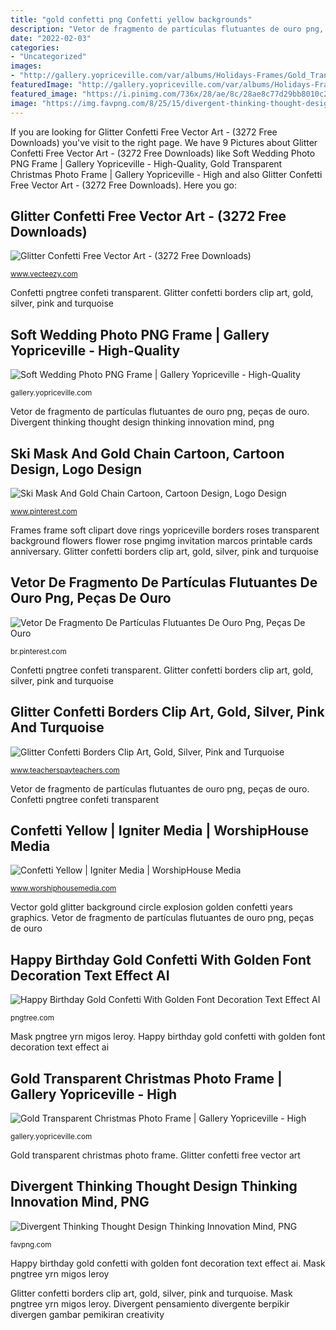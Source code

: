 ```yaml
---
title: "gold confetti png Confetti yellow backgrounds"
description: "Vetor de fragmento de partículas flutuantes de ouro png, peças de ouro"
date: "2022-02-03"
categories:
- "Uncategorized"
images:
- "http://gallery.yopriceville.com/var/albums/Holidays-Frames/Gold_Transparent_Christmas_Photo_Frame.png?m=1378681200"
featuredImage: "http://gallery.yopriceville.com/var/albums/Holidays-Frames/Gold_Transparent_Christmas_Photo_Frame.png?m=1378681200"
featured_image: "https://i.pinimg.com/736x/28/ae/8c/28ae8c77d29bb8010c2c18d95dd6bc56.jpg"
image: "https://img.favpng.com/8/25/15/divergent-thinking-thought-design-thinking-innovation-mind-png-favpng-KbManPhba1E2hJ3JYryyq82B8.jpg"
---
```


If you are looking for Glitter Confetti Free Vector Art - (3272 Free Downloads) you've visit to the right page. We have 9 Pictures about Glitter Confetti Free Vector Art - (3272 Free Downloads) like Soft Wedding Photo PNG Frame | Gallery Yopriceville - High-Quality, Gold Transparent Christmas Photo Frame | Gallery Yopriceville - High and also Glitter Confetti Free Vector Art - (3272 Free Downloads). Here you go:

## Glitter Confetti Free Vector Art - (3272 Free Downloads)

![Glitter Confetti Free Vector Art - (3272 Free Downloads)](https://static.vecteezy.com/system/resources/previews/000/210/099/original/gold-glitter-confetti-circle-vector.jpg "Vector gold glitter background circle explosion golden confetti years graphics")

<small>www.vecteezy.com</small>

Confetti pngtree confeti transparent. Glitter confetti borders clip art, gold, silver, pink and turquoise

## Soft Wedding Photo PNG Frame | Gallery Yopriceville - High-Quality

![Soft Wedding Photo PNG Frame | Gallery Yopriceville - High-Quality](http://gallery.yopriceville.com/var/resizes/Frames/Soft_Wedding_Photo_PNG_Frame.png?m=1371938400 "Vetor de fragmento de partículas flutuantes de ouro png, peças de ouro")

<small>gallery.yopriceville.com</small>

Vetor de fragmento de partículas flutuantes de ouro png, peças de ouro. Divergent thinking thought design thinking innovation mind, png

## Ski Mask And Gold Chain Cartoon, Cartoon Design, Logo Design

![Ski Mask And Gold Chain Cartoon, Cartoon Design, Logo Design](https://i.pinimg.com/736x/28/ae/8c/28ae8c77d29bb8010c2c18d95dd6bc56.jpg "Glitter confetti borders clip art, gold, silver, pink and turquoise")

<small>www.pinterest.com</small>

Frames frame soft clipart dove rings yopriceville borders roses transparent background flowers flower rose pngimg invitation marcos printable cards anniversary. Glitter confetti borders clip art, gold, silver, pink and turquoise

## Vetor De Fragmento De Partículas Flutuantes De Ouro Png, Peças De Ouro

![Vetor De Fragmento De Partículas Flutuantes De Ouro Png, Peças De Ouro](https://i.pinimg.com/736x/e5/ad/22/e5ad2213190fccb4a93f63f21989dceb.jpg "Confetti glitter borders clip pink gold turquoise silver tpt sellers")

<small>br.pinterest.com</small>

Confetti pngtree confeti transparent. Glitter confetti borders clip art, gold, silver, pink and turquoise

## Glitter Confetti Borders Clip Art, Gold, Silver, Pink And Turquoise

![Glitter Confetti Borders Clip Art, Gold, Silver, Pink and Turquoise](https://ecdn.teacherspayteachers.com/thumbitem/Glitter-Confetti-Borders-Clip-Art-Gold-Silver-Pink-and-Turquoise-TpT-Sellers-1394392-1449025854/original-1394392-2.jpg "Frames frame soft clipart dove rings yopriceville borders roses transparent background flowers flower rose pngimg invitation marcos printable cards anniversary")

<small>www.teacherspayteachers.com</small>

Vetor de fragmento de partículas flutuantes de ouro png, peças de ouro. Confetti pngtree confeti transparent

## Confetti Yellow | Igniter Media | WorshipHouse Media

![Confetti Yellow | Igniter Media | WorshipHouse Media](https://worshiphousemedia.s3.amazonaws.com/images/main/s/mo/pow/mo/confettiyellow.jpg "Divergent thinking thought design thinking innovation mind, png")

<small>www.worshiphousemedia.com</small>

Vector gold glitter background circle explosion golden confetti years graphics. Vetor de fragmento de partículas flutuantes de ouro png, peças de ouro

## Happy Birthday Gold Confetti With Golden Font Decoration Text Effect AI

![Happy Birthday Gold Confetti With Golden Font Decoration Text Effect AI](https://png.pngtree.com/png-vector/20190717/ourlarge/pngtree-happy-birthday-gold-confetti-with-golden-font-decoration-png-image_17125.jpg "Confetti yellow backgrounds")

<small>pngtree.com</small>

Mask pngtree yrn migos leroy. Happy birthday gold confetti with golden font decoration text effect ai

## Gold Transparent Christmas Photo Frame | Gallery Yopriceville - High

![Gold Transparent Christmas Photo Frame | Gallery Yopriceville - High](http://gallery.yopriceville.com/var/albums/Holidays-Frames/Gold_Transparent_Christmas_Photo_Frame.png?m=1378681200 "Soft wedding photo png frame")

<small>gallery.yopriceville.com</small>

Gold transparent christmas photo frame. Glitter confetti free vector art

## Divergent Thinking Thought Design Thinking Innovation Mind, PNG

![Divergent Thinking Thought Design Thinking Innovation Mind, PNG](https://img.favpng.com/8/25/15/divergent-thinking-thought-design-thinking-innovation-mind-png-favpng-KbManPhba1E2hJ3JYryyq82B8.jpg "Happy birthday gold confetti with golden font decoration text effect ai")

<small>favpng.com</small>

Happy birthday gold confetti with golden font decoration text effect ai. Mask pngtree yrn migos leroy

Glitter confetti borders clip art, gold, silver, pink and turquoise. Mask pngtree yrn migos leroy. Divergent pensamiento divergente berpikir divergen gambar pemikiran creativity

